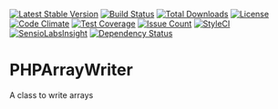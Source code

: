[![Latest Stable Version](https://poser.pugx.org/serendipity_hq/php_array_writer/v/stable.png)](https://packagist.org/packages/serendipity_hq/php_array_writer)
[![Build Status](https://travis-ci.org/Aerendir/PHPArrayWriter.svg?branch=master)](https://travis-ci.org/Aerendir/PHPArrayWriter)
[![Total Downloads](https://poser.pugx.org/serendipity_hq/php_array_writer/downloads.svg)](https://packagist.org/packages/serendipity_hq/php_array_writer)
[![License](https://poser.pugx.org/serendipity_hq/php_array_writer/license.svg)](https://packagist.org/packages/serendipity_hq/php_array_writer)
[![Code Climate](https://codeclimate.com/github/Aerendir/PHPArrayWriter/badges/gpa.svg)](https://codeclimate.com/github/Aerendir/PHPArrayWriter)
[![Test Coverage](https://codeclimate.com/github/Aerendir/PHPArrayWriter/badges/coverage.svg)](https://codeclimate.com/github/Aerendir/PHPArrayWriter)
[![Issue Count](https://codeclimate.com/github/Aerendir/PHPArrayWriter/badges/issue_count.svg)](https://codeclimate.com/github/Aerendir/PHPArrayWriter)
[![StyleCI](https://styleci.io/repos/38658138/shield)](https://styleci.io/repos/38658138)
[![SensioLabsInsight](https://insight.sensiolabs.com/projects/d31e356d-d01d-4b1b-990e-a1fa46acb050/mini.png)](https://insight.sensiolabs.com/projects/d31e356d-d01d-4b1b-990e-a1fa46acb050)
[![Dependency Status](https://www.versioneye.com/user/projects/572f442aa0ca3500508408c9/badge.svg?style=flat)](https://www.versioneye.com/user/projects/572f442aa0ca3500508408c9)

# PHPArrayWriter
A class to write arrays
